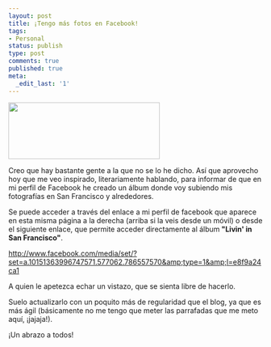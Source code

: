 ```yaml
---
layout: post
title: ¡Tengo más fotos en Facebook!
tags:
- Personal
status: publish
type: post
comments: true
published: true
meta:
  _edit_last: '1'
---
```

<a href="http://sheniff.es/public/wp/wp-content/uploads/2012/09/logo_facebook.jpg"><img class="aligncenter size-medium wp-image-392" title="logo_facebook" src="http://sheniff.es/public/wp/wp-content/uploads/2012/09/logo_facebook-300x112.jpg" alt="" width="300" height="112" /></a>

Creo que hay bastante gente a la que no se lo he dicho. Así que aprovecho hoy que me veo inspirado, literariamente hablando, para informar de que en mi perfil de Facebook he creado un álbum donde voy subiendo mis fotografías en San Francisco y alrededores.
<!-- more -->

Se puede acceder a través del enlace a mi perfil de facebook que aparece en esta misma página a la derecha (arriba si la veis desde un móvil) o desde el siguiente enlace, que permite acceder directamente al álbum<strong> "Livin' in San Francisco"</strong>.

<a title="Livin in San Francisco" href="http://www.facebook.com/media/set/?set=a.10151363996747571.577062.786557570&amp;type=1&amp;l=e8f9a24ca1" target="_blank">http://www.facebook.com/media/set/?set=a.10151363996747571.577062.786557570&amp;type=1&amp;l=e8f9a</a><a title="Livin in San Francisco" href="http://www.facebook.com/media/set/?set=a.10151363996747571.577062.786557570&amp;type=1&amp;l=e8f9a24ca1" target="_blank">24ca1</a>

A quien le apetezca echar un vistazo, que se sienta libre de hacerlo.

Suelo actualizarlo con un poquito más de regularidad que el blog, ya que es más ágil (básicamente no me tengo que meter las parrafadas que me meto aquí, ¡jajaja!).

¡Un abrazo a todos!
